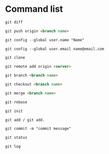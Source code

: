 # Command list

```markdown
git diff 
```

```markdown
git push origin <branch name>
```

```markdown
git config --global user.name "Name"
```

```markdown
git config --global user.email name@email.com
```

```markdown
git clone 
```

```markdown
git remote add origin <server>
```

```markdown
git branch <branch name>
```

```markdown
git checkout <branch name>
```

```markdown
git merge <branch name>
```

```markdown
git rebase
```

```markdown
git init
```

```markdown
git add / git add.
```

```markdown
git commit -m "commit message"
```

```markdown
git status 
```

```markdown
git log
```


